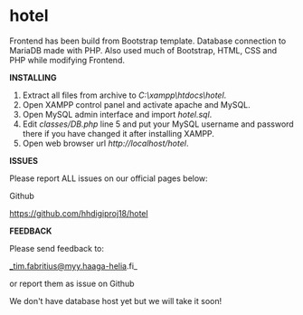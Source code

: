 # hotel


Frontend has been build from  Bootstrap template.
Database connection to MariaDB made with PHP.
Also used much of Bootstrap, HTML, CSS and PHP while modifying Frontend.

**INSTALLING**

1) Extract all files from archive to _C:\xampp\htdocs\hotel_.
2) Open XAMPP control panel and activate apache and MySQL.
3) Open MySQL admin interface and import _hotel.sql_.
4) Edit _classes/DB.php_ line 5 and put your MySQL username and password there if you have changed it after installing XAMPP.
5) Open web browser url 
_http://localhost/hotel_.

**ISSUES**

Please report ALL issues on our official pages below:

Github 

https://github.com/hhdigiproj18/hotel

**FEEDBACK**

Please send feedback to:

_tim.fabritius@myy.haaga-helia.fi_

or report them as issue on Github

We don't have database host yet but we will take it soon!
